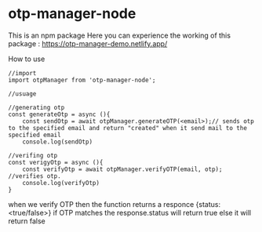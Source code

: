 # otp-manager-node

This is an npm package
Here you can experience the working of this package : https://otp-manager-demo.netlify.app/

How to use

```
//import
import otpManager from 'otp-manager-node';

//usuage

//generating otp
const generateOtp = async (){
    const sendOtp = await otpManager.generateOTP(<email>);// sends otp to the specified email and return "created" when it send mail to the specified email
    console.log(sendOtp)

//verifing otp
const verigyOtp = async (){
    const verifyOtp = await otpManager.verifyOTP(email, otp); //verifies otp.
    console.log(verifyOtp)
}

```

when we verify OTP then the function returns a responce {status:<true/false>}
if OTP matches the response.status will return true else it will return false
